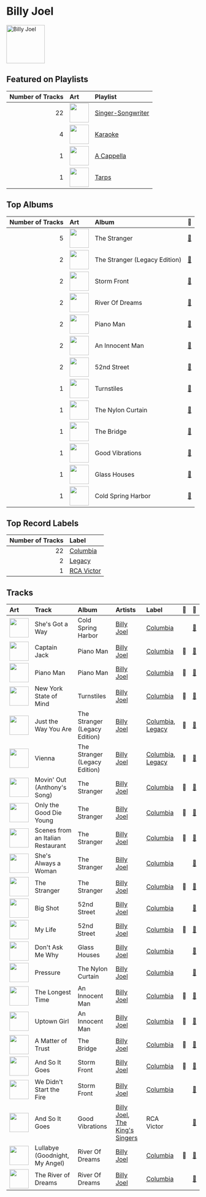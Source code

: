 
# Billy Joel


<img src="https://i.scdn.co/image/ab6761610000e5eb712c7643e8aa18a4aca6c811" alt="Billy Joel" width="100" />

## Featured on Playlists
|   Number of Tracks | Art                                                                                                                                                                                                                         | Playlist                                               |
|-------------------:|:----------------------------------------------------------------------------------------------------------------------------------------------------------------------------------------------------------------------------|:-------------------------------------------------------|
|                 22 | <img src="https://mosaic.scdn.co/640/ab67616d0000b273022b4010e20659300f42c375ab67616d0000b2730e402844f1b6be3102d339f2ab67616d0000b2733378545422c5257483f6230eab67616d0000b273db9c8abe838bbfb28ed5cc06" alt="" width="50" /> | [Singer-Songwriter](../playlists/singer_songwriter.md) |
|                  4 | <img src="https://mosaic.scdn.co/640/ab67616d0000b2732d73b1bb77cee09f0278be04ab67616d0000b2736f50b3400595b123a916e0dcab67616d0000b2739ab215825eb77076b1b4b387ab67616d0000b273ff0dae802acb38075786b58c" alt="" width="50" /> | [Karaoke](../playlists/karaoke.md)                     |
|                  1 | <img src="https://mosaic.scdn.co/640/ab67616d0000b2735d990e8b45c848dc22885f89ab67616d0000b27362f44cdb37183a309fc1032fab67616d0000b27384470dd6235917e2e40e11f0ab67616d0000b273bb7018e16a77e5ce4744fa93" alt="" width="50" /> | [A Cappella](../playlists/a_cappella.md)               |
|                  1 | <img src="https://mosaic.scdn.co/640/ab67616d0000b27303668e3f13559554eca8ccc6ab67616d0000b2730eb56329734f9400c1639359ab67616d0000b27314ed51ab46ef0765182bb8a0ab67616d0000b273987a1825341694ec9bc62457" alt="" width="50" /> | [Tarps](../playlists/tarps.md)                         |
## Top Albums

|   Number of Tracks | Art                                                                                              | Album                         | 🔗                                                          |
|-------------------:|:-------------------------------------------------------------------------------------------------|:------------------------------|:-----------------------------------------------------------|
|                  5 | <img src="https://i.scdn.co/image/ab67616d0000b2738a6dbac0b74bd2484189ea5f" alt="" width="50" /> | The Stranger                  | [🔗](https://open.spotify.com/album/3IILMjMMnoN2sKzgesX8KV) |
|                  2 | <img src="https://i.scdn.co/image/ab67616d0000b2736ce61113662ecf693b605ee5" alt="" width="50" /> | The Stranger (Legacy Edition) | [🔗](https://open.spotify.com/album/1Mhn9VosyjtWn4dMPFlna6) |
|                  2 | <img src="https://i.scdn.co/image/ab67616d0000b2731946747b8692919f98918ec4" alt="" width="50" /> | Storm Front                   | [🔗](https://open.spotify.com/album/1Vw2uoVkLAJFVViJ1QyK1D) |
|                  2 | <img src="https://i.scdn.co/image/ab67616d0000b273d81c87cd4fa07351a5d14a71" alt="" width="50" /> | River Of Dreams               | [🔗](https://open.spotify.com/album/4HPnwQJAEvTY910q4RNeOu) |
|                  2 | <img src="https://i.scdn.co/image/ab67616d0000b273db9c8abe838bbfb28ed5cc06" alt="" width="50" /> | Piano Man                     | [🔗](https://open.spotify.com/album/77ErLrVvYETIlQJHAwhfIH) |
|                  2 | <img src="https://i.scdn.co/image/ab67616d0000b273814cbc4746358a25c84c62e7" alt="" width="50" /> | An Innocent Man               | [🔗](https://open.spotify.com/album/3R3x4zIabsvpD3yxqLaUpc) |
|                  2 | <img src="https://i.scdn.co/image/ab67616d0000b2731d4675d5a0345bb93686e4b6" alt="" width="50" /> | 52nd Street                   | [🔗](https://open.spotify.com/album/1HmCO8VK98AU6EXPOjGYyI) |
|                  1 | <img src="https://i.scdn.co/image/ab67616d0000b273d1731f2c0e1c2c8957f35c76" alt="" width="50" /> | Turnstiles                    | [🔗](https://open.spotify.com/album/7GiLfxL1su3MSqz7pmKMZi) |
|                  1 | <img src="https://i.scdn.co/image/ab67616d0000b273e5e5f24cf490dfc7041eafc3" alt="" width="50" /> | The Nylon Curtain             | [🔗](https://open.spotify.com/album/50bajZpetfL5T0iRCOR74J) |
|                  1 | <img src="https://i.scdn.co/image/ab67616d0000b273800f95060baebdd6aea0f4b9" alt="" width="50" /> | The Bridge                    | [🔗](https://open.spotify.com/album/2fRxSC6FtiAkhEDVZr2seH) |
|                  1 | <img src="https://i.scdn.co/image/ab67616d0000b273b13eb2ff19372ac491273a06" alt="" width="50" /> | Good Vibrations               | [🔗](https://open.spotify.com/album/10IUKCLZPs9onPwXfQVxfv) |
|                  1 | <img src="https://i.scdn.co/image/ab67616d0000b27322d5199692d318c28d6c7d9b" alt="" width="50" /> | Glass Houses                  | [🔗](https://open.spotify.com/album/5sztejERqpktXEdemlUvU5) |
|                  1 | <img src="https://i.scdn.co/image/ab67616d0000b273431daec5815fd0255437b43b" alt="" width="50" /> | Cold Spring Harbor            | [🔗](https://open.spotify.com/album/274rMlKrr22086ohmwAJZA) |

## Top Record Labels

|   Number of Tracks | Label                                 |
|-------------------:|:--------------------------------------|
|                 22 | [Columbia](../labels/columbia.md)     |
|                  2 | [Legacy](../labels/legacy.md)         |
|                  1 | [RCA Victor](../labels/rca_victor.md) |

## Tracks

| Art                                                                                              | Track                             | Album                         | Artists                                                                  | Label                                                            | 💚   | 🔗                                                          |
|:-------------------------------------------------------------------------------------------------|:----------------------------------|:------------------------------|:-------------------------------------------------------------------------|:-----------------------------------------------------------------|:----|:-----------------------------------------------------------|
| <img src="https://i.scdn.co/image/ab67616d0000b273431daec5815fd0255437b43b" alt="" width="50" /> | She's Got a Way                   | Cold Spring Harbor            | [Billy Joel](billy_joel.md)                                              | [Columbia](../labels/columbia.md)                                |     | [🔗](https://open.spotify.com/track/3Ie2eLOIj2IhKnzPwXrLbJ) |
| <img src="https://i.scdn.co/image/ab67616d0000b273db9c8abe838bbfb28ed5cc06" alt="" width="50" /> | Captain Jack                      | Piano Man                     | [Billy Joel](billy_joel.md)                                              | [Columbia](../labels/columbia.md)                                | 💚   | [🔗](https://open.spotify.com/track/3igkLltDaiFiMl83IdDBfm) |
| <img src="https://i.scdn.co/image/ab67616d0000b273db9c8abe838bbfb28ed5cc06" alt="" width="50" /> | Piano Man                         | Piano Man                     | [Billy Joel](billy_joel.md)                                              | [Columbia](../labels/columbia.md)                                | 💚   | [🔗](https://open.spotify.com/track/78WVLOP9pN0G3gRLFy1rAa) |
| <img src="https://i.scdn.co/image/ab67616d0000b273d1731f2c0e1c2c8957f35c76" alt="" width="50" /> | New York State of Mind            | Turnstiles                    | [Billy Joel](billy_joel.md)                                              | [Columbia](../labels/columbia.md)                                | 💚   | [🔗](https://open.spotify.com/track/6yjKlmm7vOszkXEUku1EM1) |
| <img src="https://i.scdn.co/image/ab67616d0000b2736ce61113662ecf693b605ee5" alt="" width="50" /> | Just the Way You Are              | The Stranger (Legacy Edition) | [Billy Joel](billy_joel.md)                                              | [Columbia](../labels/columbia.md), [Legacy](../labels/legacy.md) | 💚   | [🔗](https://open.spotify.com/track/49MHCPzvMLXhRjDantBMVH) |
| <img src="https://i.scdn.co/image/ab67616d0000b2736ce61113662ecf693b605ee5" alt="" width="50" /> | Vienna                            | The Stranger (Legacy Edition) | [Billy Joel](billy_joel.md)                                              | [Columbia](../labels/columbia.md), [Legacy](../labels/legacy.md) | 💚   | [🔗](https://open.spotify.com/track/4U45aEWtQhrm8A5mxPaFZ7) |
| <img src="https://i.scdn.co/image/ab67616d0000b2738a6dbac0b74bd2484189ea5f" alt="" width="50" /> | Movin' Out (Anthony's Song)       | The Stranger                  | [Billy Joel](billy_joel.md)                                              | [Columbia](../labels/columbia.md)                                | 💚   | [🔗](https://open.spotify.com/track/4cG3ovmC8Hnp9ZsmSZI2O4) |
| <img src="https://i.scdn.co/image/ab67616d0000b2738a6dbac0b74bd2484189ea5f" alt="" width="50" /> | Only the Good Die Young           | The Stranger                  | [Billy Joel](billy_joel.md)                                              | [Columbia](../labels/columbia.md)                                | 💚   | [🔗](https://open.spotify.com/track/2xabqm0YNQCTcPteQjJ22K) |
| <img src="https://i.scdn.co/image/ab67616d0000b2738a6dbac0b74bd2484189ea5f" alt="" width="50" /> | Scenes from an Italian Restaurant | The Stranger                  | [Billy Joel](billy_joel.md)                                              | [Columbia](../labels/columbia.md)                                | 💚   | [🔗](https://open.spotify.com/track/2rhFaau65TFMv4mACtE9it) |
| <img src="https://i.scdn.co/image/ab67616d0000b2738a6dbac0b74bd2484189ea5f" alt="" width="50" /> | She's Always a Woman              | The Stranger                  | [Billy Joel](billy_joel.md)                                              | [Columbia](../labels/columbia.md)                                |     | [🔗](https://open.spotify.com/track/3ILLSvTYvFjjEdbxvQumOb) |
| <img src="https://i.scdn.co/image/ab67616d0000b2738a6dbac0b74bd2484189ea5f" alt="" width="50" /> | The Stranger                      | The Stranger                  | [Billy Joel](billy_joel.md)                                              | [Columbia](../labels/columbia.md)                                | 💚   | [🔗](https://open.spotify.com/track/6ByRaaLxtbMFyIzQob2nDT) |
| <img src="https://i.scdn.co/image/ab67616d0000b2731d4675d5a0345bb93686e4b6" alt="" width="50" /> | Big Shot                          | 52nd Street                   | [Billy Joel](billy_joel.md)                                              | [Columbia](../labels/columbia.md)                                |     | [🔗](https://open.spotify.com/track/22wxe2Yc9JzihICXYLGAQ7) |
| <img src="https://i.scdn.co/image/ab67616d0000b2731d4675d5a0345bb93686e4b6" alt="" width="50" /> | My Life                           | 52nd Street                   | [Billy Joel](billy_joel.md)                                              | [Columbia](../labels/columbia.md)                                | 💚   | [🔗](https://open.spotify.com/track/4ZoBC5MhSEzuknIgAkBaoT) |
| <img src="https://i.scdn.co/image/ab67616d0000b27322d5199692d318c28d6c7d9b" alt="" width="50" /> | Don't Ask Me Why                  | Glass Houses                  | [Billy Joel](billy_joel.md)                                              | [Columbia](../labels/columbia.md)                                |     | [🔗](https://open.spotify.com/track/6g4vHtdGqD5eEgpf7nKISk) |
| <img src="https://i.scdn.co/image/ab67616d0000b273e5e5f24cf490dfc7041eafc3" alt="" width="50" /> | Pressure                          | The Nylon Curtain             | [Billy Joel](billy_joel.md)                                              | [Columbia](../labels/columbia.md)                                |     | [🔗](https://open.spotify.com/track/3LqvmDtXWXjF7fg8mh8iZh) |
| <img src="https://i.scdn.co/image/ab67616d0000b273814cbc4746358a25c84c62e7" alt="" width="50" /> | The Longest Time                  | An Innocent Man               | [Billy Joel](billy_joel.md)                                              | [Columbia](../labels/columbia.md)                                | 💚   | [🔗](https://open.spotify.com/track/5DH7nDryMhpixm4G4B7RP9) |
| <img src="https://i.scdn.co/image/ab67616d0000b273814cbc4746358a25c84c62e7" alt="" width="50" /> | Uptown Girl                       | An Innocent Man               | [Billy Joel](billy_joel.md)                                              | [Columbia](../labels/columbia.md)                                | 💚   | [🔗](https://open.spotify.com/track/5zA8vzDGqPl2AzZkEYQGKh) |
| <img src="https://i.scdn.co/image/ab67616d0000b273800f95060baebdd6aea0f4b9" alt="" width="50" /> | A Matter of Trust                 | The Bridge                    | [Billy Joel](billy_joel.md)                                              | [Columbia](../labels/columbia.md)                                | 💚   | [🔗](https://open.spotify.com/track/6J212smZzpeOCYQ9DITMSC) |
| <img src="https://i.scdn.co/image/ab67616d0000b2731946747b8692919f98918ec4" alt="" width="50" /> | And So It Goes                    | Storm Front                   | [Billy Joel](billy_joel.md)                                              | [Columbia](../labels/columbia.md)                                | 💚   | [🔗](https://open.spotify.com/track/1u7kQUb3lQcpHaYRfia13A) |
| <img src="https://i.scdn.co/image/ab67616d0000b2731946747b8692919f98918ec4" alt="" width="50" /> | We Didn't Start the Fire          | Storm Front                   | [Billy Joel](billy_joel.md)                                              | [Columbia](../labels/columbia.md)                                |     | [🔗](https://open.spotify.com/track/3Cx4yrFaX8CeHwBMReOWXI) |
| <img src="https://i.scdn.co/image/ab67616d0000b273b13eb2ff19372ac491273a06" alt="" width="50" /> | And So It Goes                    | Good Vibrations               | [Billy Joel](billy_joel.md), [The King's Singers](the_king_s_singers.md) | RCA Victor                                                       |     | [🔗](https://open.spotify.com/track/1v8w3Ve0EYhy8cMlRR92QM) |
| <img src="https://i.scdn.co/image/ab67616d0000b273d81c87cd4fa07351a5d14a71" alt="" width="50" /> | Lullabye (Goodnight, My Angel)    | River Of Dreams               | [Billy Joel](billy_joel.md)                                              | [Columbia](../labels/columbia.md)                                | 💚   | [🔗](https://open.spotify.com/track/4cURHmiuYii52BVbhrGbv0) |
| <img src="https://i.scdn.co/image/ab67616d0000b273d81c87cd4fa07351a5d14a71" alt="" width="50" /> | The River of Dreams               | River Of Dreams               | [Billy Joel](billy_joel.md)                                              | [Columbia](../labels/columbia.md)                                |     | [🔗](https://open.spotify.com/track/30qVCFYKBtAENjTIBA8FPZ) |